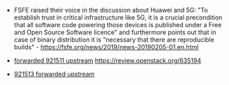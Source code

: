 * FSFE raised their voice in the discussion about Huawei and 5G: "To establish trust in critical infrastructure like 5G, it is a crucial precondition that all software code powering those devices is published under a Free and Open Source Software licence" and furthermore points out that in case of binary distribution it is "necessary that there are reproducible builds"  - https://fsfe.org/news/2019/news-20190205-01.en.html

* [forwarded 921511 upstream](https://github.com/openstack/python-octaviaclient/pull/1) https://review.openstack.org/635194

* [921513 forwarded upstream](https://github.com/sphinx-doc/sphinx/pull/6028)

